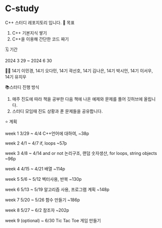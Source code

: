 # C-study
C++ 스터디 레포지토리 입니다.
📌 목표
1. C++ 기본지식 쌓기
2. C++을 이용해 간단한 코드 짜기

🗓️ 기간

2024 3 29 ~ 2024 6 30

👩🏻 14기 이민경, 14기 오다민, 14기 곽선호, 14기 김나은, 14기 박시언, 14기 이서우, 14기 유지우

📚스터디 진행 방식
1. 매주 진도에 따라 책을 공부한 다음 책에 나온 예제와 문제를 풀어 깃허브에 올립니다.
2. 스터디 모임때 진도 상황과 푼 문제들을 공유합니다.


⭐️ 계획

week 1 3/29 ~ 4/4    C++언어에 대하여, ~38p

week 2 4/1 ~ 4/7     if, loops   ~57p

week 3 4/8 ~ 4/14    and or not 논리구조, 랜덤 숫자생산, for loops, string objects ~96p

week 4 4/15 ~ 4/21   배열 ~114p

week 5 5/6 ~ 5/12    벡터사용, 반복 ~130p

week 6 5/13 ~ 5/19   알고리즘 사용, 프로그램 계획 ~148p

week 7 5/20 ~ 5/26   함수 만들기 ~186p

week 8 5/27 ~ 6/2    참조자 ~202p

week 9 (optional) ~ 6/30 Tic Tac Toe 게임 만들기
